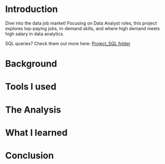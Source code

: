  # Introduction
 Dive into the data job market! Focusing on Data Analyst roles, this project explores top-paying jobs, in-demand skills, and where high demand meets high salary in data analytics.

 SQL queries? Check them out more here: [Project_SQL folder](/Project_Job_Data_Analysis/Project_SQL/)

 # Background
 # Tools I used
 # The Analysis
 # What I learned
 # Conclusion


